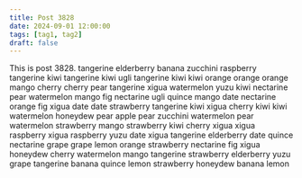 ```yaml
---
title: Post 3828
date: 2024-09-01 12:00:00
tags: [tag1, tag2]
draft: false
---
```

This is post 3828.
tangerine
elderberry
banana
zucchini
raspberry
tangerine
kiwi
tangerine
kiwi
ugli
tangerine
kiwi
kiwi
orange
orange
orange
mango
cherry
cherry
pear
tangerine
xigua
watermelon
yuzu
kiwi
nectarine
pear
watermelon
mango
fig
nectarine
ugli
quince
mango
date
nectarine
orange
fig
xigua
date
date
strawberry
tangerine
kiwi
xigua
cherry
kiwi
kiwi
watermelon
honeydew
pear
apple
pear
zucchini
watermelon
pear
watermelon
strawberry
mango
strawberry
kiwi
cherry
xigua
xigua
raspberry
xigua
raspberry
yuzu
date
xigua
tangerine
elderberry
date
quince
nectarine
grape
grape
lemon
orange
strawberry
nectarine
fig
xigua
honeydew
cherry
watermelon
mango
tangerine
strawberry
elderberry
yuzu
grape
tangerine
banana
quince
lemon
strawberry
honeydew
banana
lemon
